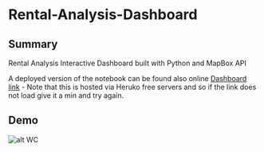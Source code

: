 # Rental-Analysis-Dashboard

## Summary 
Rental Analysis Interactive Dashboard built with Python and MapBox API

A deployed version of the notebook can be found also online [Dashboard link](https://rentaldashboard.herokuapp.com/app) - Note that this is hosted via Heruko free servers and so if the link does not load give it a min and try again.

## Demo

![alt WC](imgs/demo.gif)
